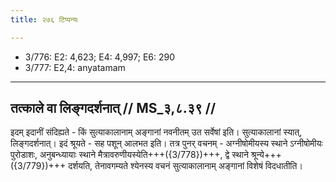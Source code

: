 ```yaml
---
title: २७६ टिप्पन्यः

---
```

- 3/776: E2: 4,623; E4: 4,997; E6: 290
- 3/777: E2,4: anyatamam

____________________________________________


## तत्काले वा लिङ्गदर्शनात् // MS_३,८.३९ //

इदम् इदानीं संदिह्यते - किं सुत्याकालानाम् अङ्गानां नवनीतम् उत सर्वेषां इति। सुत्याकालानां स्यात्, लिङ्गदर्शनात्। इदं श्रूयते - सह पशून् आलभत इति। तत्र पुनर् वचनम् - अग्नीषोमीयस्य स्थाने ऽग्नीषोमीयः पुरोडाशः, अनुबन्ध्यायाः स्थाने मैत्रावरुणीयस्येति+++({3/778})+++, द्वे स्थाने श्रून्ये+++({3/779})+++ दर्शयति, तेनावगम्यते श्येनस्य वचनं सुत्याकालानाम् अङ्गानां विशेषं विदधातीति।

